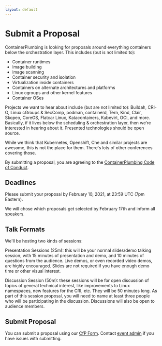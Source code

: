 ```yaml
---
layout: default
---
```


# Submit a Proposal

ContainerPlumbing is looking for proposals around everything containers below the orchestration layer.  This includes (but is not limited to):

* Container runtimes
* Image building
* Image scanning
* Container security and isolation
* Virtualization inside containers
* Containers on alternate architectures and platforms
* Linux cgroups and other kernel features
* Container OSes

Projects we want to hear about include (but are not limited to): Buildah, CRI-O, Linux cGroups & SecComp, podman, containerd, Tern, Kind, Clair, Skopeo, CoreOS, Flatcar Linux, Katacontainers, Kubevirt, OCI, and more.  Basically, if it lives below the scheduling & orchestration layer, then we're interested in hearing about it. Presented technologies should be open source.

While we think that Kubernetes, Openshift, Che and similar projects are awesome, this is not the place for them.  There's lots of other conferences covering those.

By submitting a proposal, you are agreeing to the [ContainerPlumbing Code of Conduct](/conduct).

## Deadlines

Please submit your proposal by February 10, 2021, at 23:59 UTC (7pm Eastern).

We will chose which proposals get selected by February 17th and inform all speakers.

## Talk Formats

We'll be hosting two kinds of sessions:

Presentation Sessions (25m): this will be your normal slides/demo talking session, with 15 minutes of presentation and demo, and 10 minutes of questions from the audience.  Live demos, or even recorded video demos, are highly encouraged.  Slides are not required if you have enough demo time or other visual interest.

Discussion Session (50m): these sessions will be for open discussion of topics of general technical interest, like improvements to Linux namespaces, new features for the CRI, etc.  They will be 50 minutes long.  As part of this session proposal, you will need to name at least three people who will be participating in the discussion.  Discussions will also be open to audience members.

## Submit Proposal

You can submit a proposal using our [CfP Form](https://forms.gle/WvezB2FDWpXGAV4y9).  Contact [event admin](mailto:jberkus@redhat.com) if you have issues with submitting.
